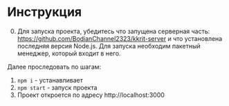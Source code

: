 # Инструкция

0. Для запуска проекта, убедитесь что запущена серверная часть: https://github.com/BodianChannel2323/kkrit-server и что установлена последняя версия Node.js. Для запуска необходим пакетный менеджер, который входит в него.

Далее проследовать по шагам:

1. `npm i` - устанавливает
2. `npm start` - запуск проекта
4. Проект откроется по адресу http://localhost:3000
